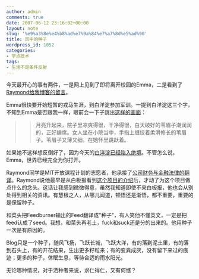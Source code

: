 ```yaml
---
author: admin
comments: true
date: 2007-06-12 23:16:02+00:00
layout: note
slug: '%e9%a3%8e%e4%b8%ad%e7%9a%84%e7%a7%8d%e5%ad%90'
title: 风中的种子
wordpress_id: 1052
categories:
- 学点技术
tags:
- 生活不是条件反射
---
```





今天最开心的事有两件，一是网上见到了即将离开校园的Emma，二是看到了[Raymond给我博客的留言](http://www.baibanbao.net/?p=1050#comment-22602)。




Emma很快要开始短暂的戎马生涯，到白洋淀参加军训。一提到白洋淀这三个字，不知到Emma是否跟我一样，眼前会一下子跳出[这样的画面](http://books.skyhits.com/xianjdaiwenxue/xd/dl/zpj/s/sunli/essay/001.htm)：




<blockquote>

> 
> 月亮升起来，院子里凉爽得很，干净得很，白天破好的苇眉子潮润润的，正好编席。女人坐在小院当中，手指上缠绞着柔滑修长的苇眉子。苇眉子又薄又细，在她怀里跳跃着。
> 
> 
</blockquote>




如果她不这样想反倒好了，因为今天的[白洋淀已经陷入绝境](http://business.sohu.com/20060403/n242609709.shtml)。不管怎么说，Emma，世界已经完全为你打开。




Raymond同学是MIT开放课程计划的志愿者，他承接了[公司财务与金融法律的翻译](http://www.core.org.cn/OCW_CN/Sloan-School-of-Management/15-617Spring2004/CourseHome/index.htm)。Raymond说他最早是从白板报看到[这个项目的介绍](http://www.baibanbao.net/?p=765)后，才动了为这个项目做点什么的念头。这话让我感到微微得意，虽然我知道即使不来白板报，他也会从别处得到相关的资讯。有慧根之人，从哪儿闻道，顿悟还是渐悟，都不重要，重要的是保留种子。




和菜头把Feedburner输出的Feed翻译成"种子"，有人笑他不懂英文，一定是把feed认成了seed。我想，和菜头再老土，fuck和suck还是分的出来的。他用种子一次是有原因的。




Blog只是一个种子，随风飞扬，飞跃长城，飞跃大洋，有的落到泥土里，有的落到石头上，有的开花结果，生出更多籽粒来；有的变粪成灰，没有留下来过的痕迹；更多的种子，休眠生息，等待合适的雨水阳光。




无论哪种情况，对于洒种者来说，求仁得仁，又有何憾？  




